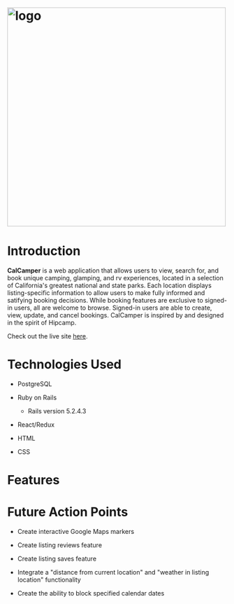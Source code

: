 # <img src="https://calcamper-seed.s3-us-west-1.amazonaws.com/logo.png" alt="logo" width="500"/> 
 
# Introduction

**CalCamper** is a web application that allows users to view, search for, and book unique camping, glamping, and rv experiences, located in a selection of California's greatest national and state parks. Each location displays listing-specific information to allow users to make fully informed and satifying booking decisions. While booking features are exclusive to signed-in users, all are welcome to browse. Signed-in users are able to create, view, update, and cancel bookings. CalCamper is inspired by and designed in the spirit of Hipcamp. 

Check out the live site [here](https://calcamper.herokuapp.com/).

# Technologies Used

* PostgreSQL

* Ruby on Rails
  * Rails version 5.2.4.3
  
* React/Redux

* HTML

* CSS

# Features

# Future Action Points

* Create interactive Google Maps markers

* Create listing reviews feature

* Create listing saves feature

* Integrate a "distance from current location" and "weather in listing location" functionality

* Create the ability to block specified calendar dates

